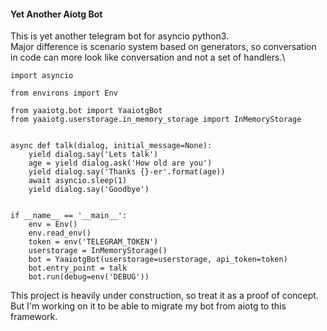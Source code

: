 #### Yet Another Aiotg Bot ####

This is yet another telegram bot for asyncio python3.\
Major difference is scenario system based on generators, so conversation in code can more look like conversation and not a set of handlers.\

```
import asyncio

from environs import Env

from yaaiotg.bot import YaaiotgBot
from yaaiotg.userstorage.in_memory_storage import InMemoryStorage


async def talk(dialog, initial_message=None):
    yield dialog.say('Lets talk')
    age = yield dialog.ask('How old are you')
    yield dialog.say('Thanks {}-er'.format(age))
    await asyncio.sleep(1)
    yield dialog.say('Goodbye')


if __name__ == '__main__':
    env = Env()
    env.read_env()
    token = env('TELEGRAM_TOKEN')
    userstorage = InMemoryStorage()
    bot = YaaiotgBot(userstorage=userstorage, api_token=token)
    bot.entry_point = talk
    bot.run(debug=env('DEBUG'))
```

This project is heavily under construction, so treat it as a proof of concept.\
But I'm working on it to be able to migrate my bot from aiotg to this framework.